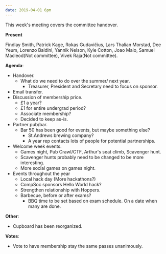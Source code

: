 ```yaml
---
date: 2019-04-01 6pm
---
```

This week's meeting covers the committee handover.

**Present**

Findlay Smith, Patrick Kage, Rokas Gudavičius, Lars Thalian Morstad, Dee Yeum, Lorenzo Baldini, Yannik Nelson, Kyle Cotton, Joao Maio, Samuel Macleod(Not committee), Vivek Raja(Not committee).

**Agenda**:

* Handover.
  * What do we need to do over the summer/ next year.
	* Treasurer, President and Secretary need to focus on sponsor.
* Email transfer.
* Discussion of membership price.
  * £1 a year?
  * £1 for entire undergrad period?
  * Associate membership?
  * Decided to keep as-is.
* Partner pub/bar.
  * Bar 50 has been good for events, but maybe something else?
	* St.Andrews brewing company?
	* A year rep contacts lots of people for potential partnerships.
* Welcome week events.
	* Games night, Pub Crawl/CTF, Arthur's seat climb, Scavenger hunt.
	* Scavenger hunts probably need to be changed to be more interesting.
	* More social games on games night.
* Events throughout the year
	* Local hack day (More hackathons?)
	* CompSoc sponsors Hello World hack?
	* Strengthen relationship with Hoppers.
	* Barbecue, before or after exams?
	  * BBQ time to be set based on exam schedule. On a date when many are done.

**Other**:

* Cupboard has been reorganized.

**Votes**:

* Vote to have membership stay the same passes unanimously.
